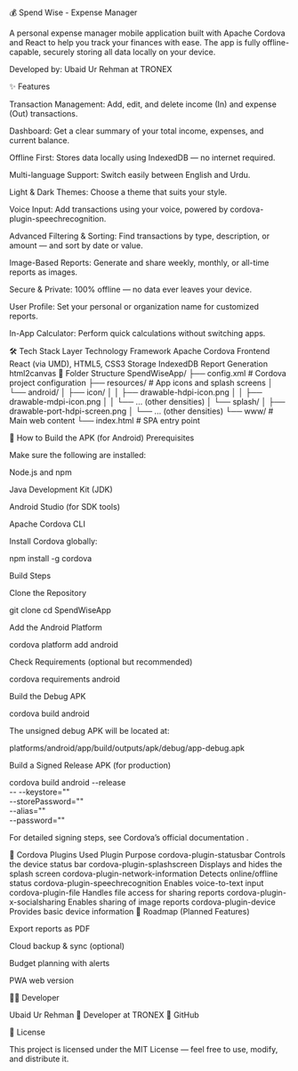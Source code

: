 💰 Spend Wise - Expense Manager

A personal expense manager mobile application built with Apache Cordova and React to help you track your finances with ease.
The app is fully offline-capable, securely storing all data locally on your device.

Developed by: Ubaid Ur Rehman
 at TRONEX

✨ Features

Transaction Management: Add, edit, and delete income (In) and expense (Out) transactions.

Dashboard: Get a clear summary of your total income, expenses, and current balance.

Offline First: Stores data locally using IndexedDB — no internet required.

Multi-language Support: Switch easily between English and Urdu.

Light & Dark Themes: Choose a theme that suits your style.

Voice Input: Add transactions using your voice, powered by cordova-plugin-speechrecognition.

Advanced Filtering & Sorting: Find transactions by type, description, or amount — and sort by date or value.

Image-Based Reports: Generate and share weekly, monthly, or all-time reports as images.

Secure & Private: 100% offline — no data ever leaves your device.

User Profile: Set your personal or organization name for customized reports.

In-App Calculator: Perform quick calculations without switching apps.

🛠️ Tech Stack
Layer	Technology
Framework	Apache Cordova
Frontend	React (via UMD), HTML5, CSS3
Storage	IndexedDB
Report Generation	html2canvas
📂 Folder Structure
SpendWiseApp/
├── config.xml             # Cordova project configuration
├── resources/             # App icons and splash screens
│   └── android/
│       ├── icon/
│       │   ├── drawable-hdpi-icon.png
│       │   ├── drawable-mdpi-icon.png
│       │   └── ... (other densities)
│       └── splash/
│           ├── drawable-port-hdpi-screen.png
│           └── ... (other densities)
└── www/                   # Main web content
    └── index.html         # SPA entry point

🚀 How to Build the APK (for Android)
Prerequisites

Make sure the following are installed:

Node.js
 and npm

Java Development Kit (JDK)

Android Studio
 (for SDK tools)

Apache Cordova CLI

Install Cordova globally:

npm install -g cordova

Build Steps

Clone the Repository

git clone <your-repository-url>
cd SpendWiseApp


Add the Android Platform

cordova platform add android


Check Requirements (optional but recommended)

cordova requirements android


Build the Debug APK

cordova build android


The unsigned debug APK will be located at:

platforms/android/app/build/outputs/apk/debug/app-debug.apk


Build a Signed Release APK (for production)

cordova build android --release \
  -- --keystore="<path-to-your-keystore>" \
  --storePassword="<your-store-password>" \
  --alias="<your-alias>" \
  --password="<your-alias-password>"


For detailed signing steps, see Cordova’s official documentation
.

🔌 Cordova Plugins Used
Plugin	Purpose
cordova-plugin-statusbar	Controls the device status bar
cordova-plugin-splashscreen	Displays and hides the splash screen
cordova-plugin-network-information	Detects online/offline status
cordova-plugin-speechrecognition	Enables voice-to-text input
cordova-plugin-file	Handles file access for sharing reports
cordova-plugin-x-socialsharing	Enables sharing of image reports
cordova-plugin-device	Provides basic device information
🧭 Roadmap (Planned Features)

 Export reports as PDF

 Cloud backup & sync (optional)

 Budget planning with alerts

 PWA web version

🧑‍💻 Developer

Ubaid Ur Rehman
🔹 Developer at TRONEX
🔹 GitHub

📜 License

This project is licensed under the MIT License — feel free to use, modify, and distribute it.

